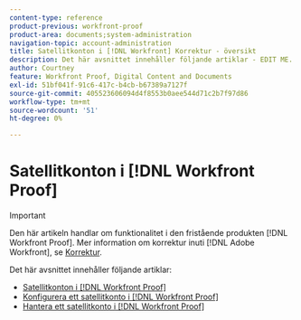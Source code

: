 ```yaml
---
content-type: reference
product-previous: workfront-proof
product-area: documents;system-administration
navigation-topic: account-administration
title: Satellitkonton i [!DNL Workfront] Korrektur - översikt
description: Det här avsnittet innehåller följande artiklar - EDIT ME.
author: Courtney
feature: Workfront Proof, Digital Content and Documents
exl-id: 51bf041f-91c6-417c-b4cb-b67389a7127f
source-git-commit: 405523606094d4f8553b0aee544d71c2b7f97d86
workflow-type: tm+mt
source-wordcount: '51'
ht-degree: 0%

---
```


# Satellitkonton i [!DNL Workfront Proof]

>[!IMPORTANT]
>
>Den här artikeln handlar om funktionalitet i den fristående produkten [!DNL Workfront Proof]. Mer information om korrektur inuti [!DNL Adobe Workfront], se [Korrektur](../../../review-and-approve-work/proofing/proofing.md).

Det här avsnittet innehåller följande artiklar:

* [Satellitkonton i [!DNL Workfront Proof]](../../../workfront-proof/wp-acct-admin/satellite-accounts/sat-accts-in-wp.md)
* [Konfigurera ett satellitkonto i [!DNL Workfront Proof]](../../../workfront-proof/wp-acct-admin/satellite-accounts/configure-sat-acct-in-wp.md)
* [Hantera ett satellitkonto i [!DNL Workfront Proof]](../../../workfront-proof/wp-acct-admin/satellite-accounts/manage-sat-acct-in-wp.md)
